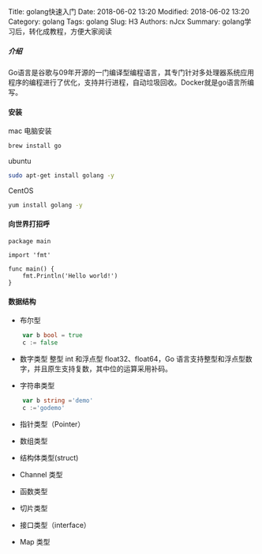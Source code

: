 Title: golang快速入门
Date: 2018-06-02 13:20
Modified: 2018-06-02 13:20
Category: golang
Tags: golang
Slug: H3
Authors: nJcx
Summary: golang学习后，转化成教程，方便大家阅读

##### 介绍

Go语言是谷歌与09年开源的一门编译型编程语言，其专门针对多处理器系统应用程序的编程进行了优化，支持并行进程，自动垃圾回收。Docker就是go语言所编写。


#### 安装
mac 电脑安装

```bash
brew install go
```
ubuntu

```bash
sudo apt-get install golang -y

```
CentOS 

```bash
yum install golang -y

```

#### 向世界打招呼


```golang
package main 

import 'fmt'

func main() {
    fmt.Println('Hello world!')
}
```
####  数据结构


- 布尔型

```go
    var b bool = true
    c := false
```
- 数字类型
整型 int 和浮点型 float32、float64，Go 语言支持整型和浮点型数字，并且原生支持复数，其中位的运算采用补码。

- 字符串类型

```go
    var b string ='demo'
    c :='godemo'
```

- 指针类型（Pointer）

- 数组类型

- 结构体类型(struct)

- Channel 类型

- 函数类型

- 切片类型

- 接口类型（interface）

- Map 类型

